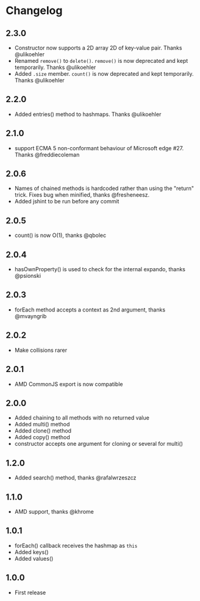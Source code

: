 # Changelog

## 2.3.0
- Constructor now supports a 2D array 2D of key-value pair. Thanks @ulikoehler
- Renamed `remove()` to `delete()`. `remove()` is now deprecated and kept temporarily. Thanks @ulikoehler
- Added `.size` member. `count()` is now deprecated and kept temporarily. Thanks @ulikoehler

## 2.2.0
- Added entries() method to hashmaps. Thanks @ulikoehler

## 2.1.0
- support ECMA 5 non-conformant behaviour of Microsoft edge #27. Thanks @freddiecoleman

## 2.0.6
- Names of chained methods is hardcoded rather than using the "return" trick. Fixes bug when minified, thanks @fresheneesz.
- Added jshint to be run before any commit

## 2.0.5
- count() is now O(1), thanks @qbolec

## 2.0.4
- hasOwnProperty() is used to check for the internal expando, thanks @psionski

## 2.0.3
- forEach method accepts a context as 2nd argument, thanks @mvayngrib

## 2.0.2
- Make collisions rarer

## 2.0.1
- AMD CommonJS export is now compatible

## 2.0.0
- Added chaining to all methods with no returned value
- Added multi() method
- Added clone() method
- Added copy() method
- constructor accepts one argument for cloning or several for multi()

## 1.2.0
- Added search() method, thanks @rafalwrzeszcz

## 1.1.0
- AMD support, thanks @khrome

## 1.0.1
- forEach() callback receives the hashmap as `this`
- Added keys()
- Added values()

## 1.0.0
- First release

